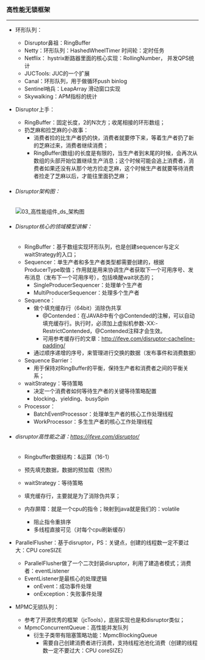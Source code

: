 ### 高性能无锁框架

------



- 环形队列：

  - Disruptor鼻祖：RingBuffer
  - Netty：环形队列：HashedWheelTimer 时间轮：定时任务
  - Netflix： hystrix断路器里面的核心实现：RollingNumber， 并发QPS统计
  - JUCTools: JUC的一个扩展
  - Canal：环形队列，用于做循环push binlog
  - Sentinel哨兵：LeapArray 滑动窗口实现
  - Skywalking：APM指标的统计

- Disruptor上手：

  - RingBuffer：固定长度，2的N次方；收尾相接的环形数组；
  - 扔芝麻和捡芝麻的小故事：
    - 消费者捡的比生产者扔的快，消费者就要停下来，等着生产者扔了新的芝麻过来，消费者继续消费；
    - RingBuffer(数组)的长度是有限的，当生产者到末尾的时候，会再次从数组的头部开始位置继续生产消息；这个时候可能会追上消费者，消费者如果还没有从那个地方捡走芝麻，这个时候生产者就要等待消费者捡走了芝麻以后，才能往里面扔芝麻；

- ###### Disruptor架构图：

  ![03_高性能组件_ds_架构图](E:\005_课程视频录制\ruyuan-note\00_资料\03_高性能组件_ds_架构图.png)

- ###### Disruptor核心的领域模型讲解：

  - RingBuffer：基于数组实现环形队列，也是创建sequencer与定义waitStrategy的入口；
  - Sequencer：单生产者和多生产者类型都需要创建的，根据ProducerType取值；作用就是用来协调生产者获取下一个可用序号、发布消息（发布下一个可用序号），包括唤醒wait状态的；
    - SingleProducerSequencer：处理单个生产者
    - MultiProducerSequencer：处理多个生产者
  - Sequence：
    - 做个填充缓存行（64bit）消除伪共享
      - @Contended：在JAVA8中有个@Contended的注解，可以自动填充缓存行。执行时，必须加上虚拟机参数-XX:-RestrictContended，@Contended注释才会生效。
      - 可用参考缓存行的文章：http://ifeve.com/disruptor-cacheline-padding/
    - 通过顺序递增的序号，来管理进行交换的数据（发布事件和消费数据）
  - Sequence Barrier：
    - 用于保持对RingBuffer的平衡，保持生产者和消费者之间的平衡关系；
  - waitStrategy：等待策略
    - 决定一个消费者如何等待生产者的关键等待策略配置
    - blocking、yielding、busySpin
  - Processor：
    - BatchEventProcessor：处理单生产者的核心工作处理线程
    - WorkProcessor：多生生产者的核心工作处理线程

- ###### disruptor高性能之道：https://ifeve.com/disruptor/

  - Ringbuffer数据结构：&运算（16-1）

  - 预先填充数据，数据的预加载（预热）

  - waitStrategy：等待策略

  - 填充缓存行，主要就是为了消除伪共享；

  - 内存屏障：就是一个cpu的指令；映射到java就是我们的：volatile

    - 阻止指令重排序
    - 多线程直接可见（对每个cpu刷新缓存）

- ParallelFlusher：基于disruptor，PS：关键点，创建的线程数一定不要过大：CPU coreSIZE

  - ParallelFlusher做了一个二次封装disruptor，利用了建造者模式；消费者：eventListener
  - EventListener是最核心的处理逻辑
    - onEvent：成功事件处理
    - onException：失败事件处理

- MPMC无锁队列：

  - 参考了开源优秀的框架（jcTools），底层实现也是和disruptor类似；
  - MpmcConcurrentQueue：高性能并发队列
    - 衍生子类带有阻塞策略功能：MpmcBlockingQueue
      - 需要自己创建消费者进行消费，支持线程池池化消费（创建的线程数一定不要过大：CPU coreSIZE）

